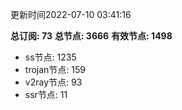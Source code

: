 更新时间2022-07-10 03:41:16

**总订阅: 73**
**总节点: 3666**
**有效节点: 1498**
- ss节点: 1235
- trojan节点: 159
- v2ray节点: 93
- ssr节点: 11
